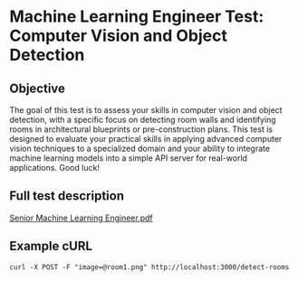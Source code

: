 # Machine Learning Engineer Test: Computer Vision and Object Detection

## Objective
The goal of this test is to assess your skills in computer vision and object detection, with a specific focus on detecting room walls and identifying rooms in architectural blueprints or pre-construction plans.
This test is designed to evaluate your practical skills in applying advanced computer vision techniques to a specialized domain and your ability to integrate machine learning models into a simple API server for real-world applications. Good luck!

## Full test description
[Senior Machine Learning Engineer.pdf](https://github.com/TrueBuiltSoftware/ml-eng-test/files/14519611/Senior.Machine.Learning.Engineer.pdf)

## Example cURL
```curl -X POST -F "image=@room1.png" http://localhost:3000/detect-rooms```
